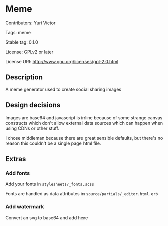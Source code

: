# Meme

Contributors: Yuri Victor

Tags: meme

Stable tag: 0.1.0

License: GPLv2 or later

License URI: http://www.gnu.org/licenses/gpl-2.0.html

## Description

A meme generator used to create social sharing images

## Design decisions

Images are base64 and javascript is inline because of some strange canvas constructs which don't allow external data sources which can happen when using CDNs or other stuff.

I chose middleman because there are great sensible defaults, but there's no reason this couldn't be a single page html file.


## Extras

### Add fonts
Add your fonts in `stylesheets/_fonts.scss`

Fonts are handled as data attributes in `source/partials/_editor.html.erb`

### Add watermark

Convert an svg to base64 and add here
